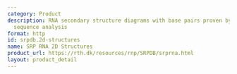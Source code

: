 ```yaml
---
category: Product
description: RNA secondary structure diagrams with base pairs proven by comparative
  sequence analysis
format: http
id: srpdb.2d-structures
name: SRP RNA 2D Structures
product_url: https://rth.dk/resources/rnp/SRPDB/srprna.html
layout: product_detail
---
```

